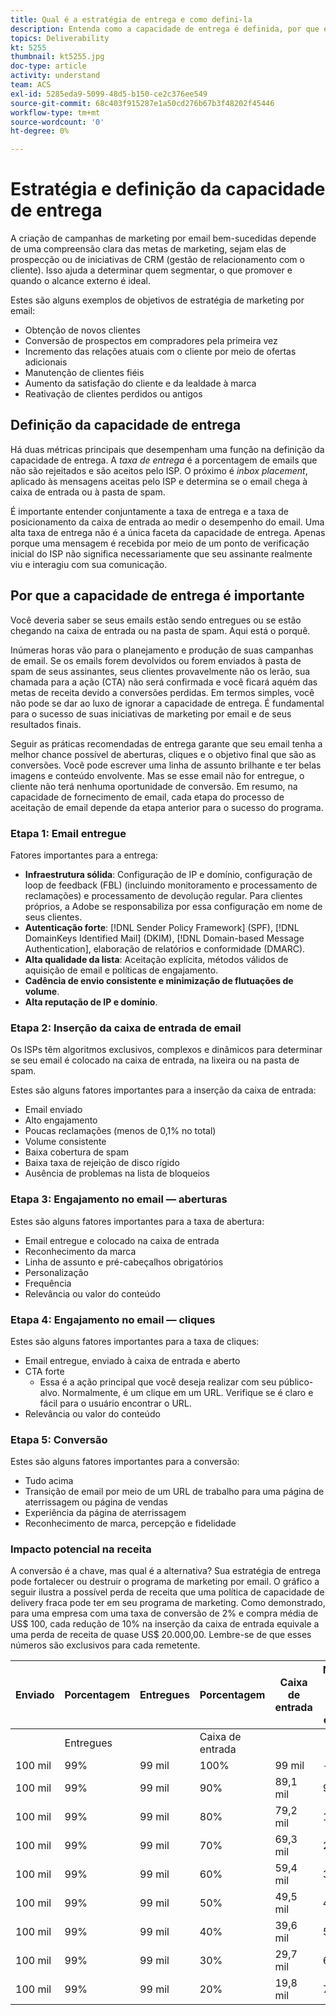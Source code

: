 ```yaml
---
title: Qual é a estratégia de entrega e como defini-la
description: Entenda como a capacidade de entrega é definida, por que ela é importante e quais são suas métricas principais
topics: Deliverability
kt: 5255
thumbnail: kt5255.jpg
doc-type: article
activity: understand
team: ACS
exl-id: 5285eda9-5099-48d5-b150-ce2c376ee549
source-git-commit: 68c403f915287e1a50cd276b67b3f48202f45446
workflow-type: tm+mt
source-wordcount: '0'
ht-degree: 0%

---
```


# Estratégia e definição da capacidade de entrega

A criação de campanhas de marketing por email bem-sucedidas depende de uma compreensão clara das metas de marketing, sejam elas de prospecção ou de iniciativas de CRM (gestão de relacionamento com o cliente). Isso ajuda a determinar quem segmentar, o que promover e quando o alcance externo é ideal.

Estes são alguns exemplos de objetivos de estratégia de marketing por email:

* Obtenção de novos clientes
* Conversão de prospectos em compradores pela primeira vez
* Incremento das relações atuais com o cliente por meio de ofertas adicionais
* Manutenção de clientes fiéis
* Aumento da satisfação do cliente e da lealdade à marca
* Reativação de clientes perdidos ou antigos

## Definição da capacidade de entrega

Há duas métricas principais que desempenham uma função na definição da capacidade de entrega. A *taxa de entrega* é a porcentagem de emails que não são rejeitados e são aceitos pelo ISP. O próximo é *inbox placement*, aplicado às mensagens aceitas pelo ISP e determina se o email chega à caixa de entrada ou à pasta de spam.

É importante entender conjuntamente a taxa de entrega e a taxa de posicionamento da caixa de entrada ao medir o desempenho do email. Uma alta taxa de entrega não é a única faceta da capacidade de entrega. Apenas porque uma mensagem é recebida por meio de um ponto de verificação inicial do ISP não significa necessariamente que seu assinante realmente viu e interagiu com sua comunicação.

## Por que a capacidade de entrega é importante

Você deveria saber se seus emails estão sendo entregues ou se estão chegando na caixa de entrada ou na pasta de spam. Aqui está o porquê.

Inúmeras horas vão para o planejamento e produção de suas campanhas de email. Se os emails forem devolvidos ou forem enviados à pasta de spam de seus assinantes, seus clientes provavelmente não os lerão, sua chamada para a ação (CTA) não será confirmada e você ficará aquém das metas de receita devido a conversões perdidas. Em termos simples, você não pode se dar ao luxo de ignorar a capacidade de entrega. É fundamental para o sucesso de suas iniciativas de marketing por email e de seus resultados finais.

Seguir as práticas recomendadas de entrega garante que seu email tenha a melhor chance possível de aberturas, cliques e o objetivo final que são as conversões. Você pode escrever uma linha de assunto brilhante e ter belas imagens e conteúdo envolvente. Mas se esse email não for entregue, o cliente não terá nenhuma oportunidade de conversão. Em resumo, na capacidade de fornecimento de email, cada etapa do processo de aceitação de email depende da etapa anterior para o sucesso do programa.

### Etapa 1: Email entregue

Fatores importantes para a entrega:

* **Infraestrutura sólida**: Configuração de IP e domínio, configuração de loop de feedback (FBL) (incluindo monitoramento e processamento de reclamações) e processamento de devolução regular. Para clientes próprios, a Adobe se responsabiliza por essa configuração em nome de seus clientes.
* **Autenticação forte**: [!DNL Sender Policy Framework] (SPF), [!DNL DomainKeys Identified Mail] (DKIM), [!DNL Domain-based Message Authentication], elaboração de relatórios e conformidade (DMARC).
* **Alta qualidade da lista**: Aceitação explícita, métodos válidos de aquisição de email e políticas de engajamento.
* **Cadência de envio consistente e minimização de flutuações de volume**.
* **Alta reputação de IP e domínio**.

### Etapa 2: Inserção da caixa de entrada de email

Os ISPs têm algoritmos exclusivos, complexos e dinâmicos para determinar se seu email é colocado na caixa de entrada, na lixeira ou na pasta de spam.

Estes são alguns fatores importantes para a inserção da caixa de entrada:

* Email enviado
* Alto engajamento
* Poucas reclamações (menos de 0,1% no total)
* Volume consistente
* Baixa cobertura de spam
* Baixa taxa de rejeição de disco rígido
* Ausência de problemas na lista de bloqueios

### Etapa 3: Engajamento no email — aberturas

Estes são alguns fatores importantes para a taxa de abertura:

* Email entregue e colocado na caixa de entrada
* Reconhecimento da marca
* Linha de assunto e pré-cabeçalhos obrigatórios
* Personalização
* Frequência
* Relevância ou valor do conteúdo

### Etapa 4: Engajamento no email — cliques

Estes são alguns fatores importantes para a taxa de cliques:

* Email entregue, enviado à caixa de entrada e aberto
* CTA forte
   * Essa é a ação principal que você deseja realizar com seu público-alvo. Normalmente, é um clique em um URL. Verifique se é claro e fácil para o usuário encontrar o URL.
* Relevância ou valor do conteúdo

### Etapa 5: Conversão

Estes são alguns fatores importantes para a conversão:

* Tudo acima
* Transição de email por meio de um URL de trabalho para uma página de aterrissagem ou página de vendas
* Experiência da página de aterrissagem
* Reconhecimento de marca, percepção e fidelidade

### Impacto potencial na receita

A conversão é a chave, mas qual é a alternativa? Sua estratégia de entrega pode fortalecer ou destruir o programa de marketing por email. O gráfico a seguir ilustra a possível perda de receita que uma política de capacidade de delivery fraca pode ter em seu programa de marketing. Como demonstrado, para uma empresa com uma taxa de conversão de 2% e compra média de US$ 100, cada redução de 10% na inserção da caixa de entrada equivale a uma perda de receita de quase US$ 20.000,00. Lembre-se de que esses números são exclusivos para cada remetente.

| Enviado | Porcentagem | Entregues | Porcentagem | Caixa de entrada | Número na caixa de entrada | Índice de conversão | Número de perdas | Média | Perdas |
|------|-----------|-----------|----------|-------|---------------------|-----------------|-----------------|----------|-----------|
|  | Entregues |  | Caixa de entrada |  |  |  | Conversões | Aquisição | Receita |
| 100 mil | 99% | 99 mil | 100% | 99 mil | - | 2% | 0 | US$ 100 | US$ - |
| 100 mil | 99% | 99 mil | 90% | 89,1 mil | 9.900 | 2% | 198 | US$ 100 | US$ 19.800 |
| 100 mil | 99% | 99 mil | 80% | 79,2 mil | 19.800 | 2% | 396 | US$ 100 | US$ 39.600 |
| 100 mil | 99% | 99 mil | 70% | 69,3 mil | 29.700 | 2% | 594 | US$ 100 | US$ 59.400 |
| 100 mil | 99% | 99 mil | 60% | 59,4 mil | 39.600 | 2% | 792 | US$ 100 | US$ 79.200 |
| 100 mil | 99% | 99 mil | 50% | 49,5 mil | 49.500 | 2% | 990 | US$ 100 | US$ 99.000 |
| 100 mil | 99% | 99 mil | 40% | 39,6 mil | 59.400 | 2% | 1188 | US$ 100 | US$ 118.800 |
| 100 mil | 99% | 99 mil | 30% | 29,7 mil | 69.300 | 2% | 1386 | US$ 100 | US$ 138.600 |
| 100 mil | 99% | 99 mil | 20% | 19,8 mil | 79.200 | 2% | 1584 | US$ 100 | US$ 158.400 |

